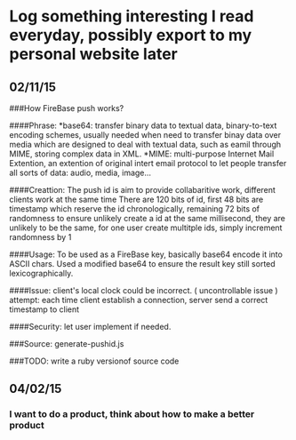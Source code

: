 Log something interesting I read everyday, possibly export to my personal website later
=======================================================================================

02/11/15
--------

###How FireBase push works?

<!--  comment out
####Words
  caveat: warning
-->

####Phrase:
  *base64: transfer binary data to textual data, binary-to-text encoding schemes, usually needed when need to transfer binay data over media which
    are designed to deal with textual data, such as eamil through MIME, storing complex data in XML.
  *MIME: multi-purpose Internet Mail Extention, an extention of original intert email protocol to let people transfer all sorts of data: audio, media, image...

####Creattion:
  The push id is aim to provide collabaritive work, different clients work at the same time
  There are 120 bits of id, first 48 bits are timestamp which reserve the id chronologically,
  remaining 72 bits of randomness to ensure unlikely create a id at the same millisecond, they
  are unlikely to be the same, for one user create multitple ids, simply increment randomness by 1

####Usage:
  To be used as a FireBase key, basically base64 encode it into ASCII chars.
  Used a modified base64 to ensure the result key still sorted lexicographically.

####Issue:
  client's local clock could be incorrect. ( uncontrollable issue )
  attempt: each time client establish a connection, server send a correct timestamp to client

####Security:
  let user implement if needed.

###Source:
  generate-pushid.js

###TODO:
  write a ruby versionof source code

04/02/15
--------

### I want to do a product, think about how to make a better product
